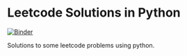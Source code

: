 # Leetcode Solutions in Python

[![Binder](http://mybinder.org/badge.svg)](http://mybinder.org/repo/yebrahim/leetcode-python-solutions)

Solutions to some leetcode problems using python.
